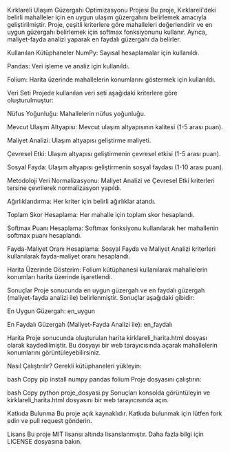 Kırklareli Ulaşım Güzergahı Optimizasyonu Projesi
Bu proje, Kırklareli'deki belirli mahalleler için en uygun ulaşım güzergahını belirlemek amacıyla geliştirilmiştir. Proje, çeşitli kriterlere göre mahalleleri değerlendirir ve en uygun güzergahı belirlemek için softmax fonksiyonunu kullanır. Ayrıca, maliyet-fayda analizi yaparak en faydalı güzergahı da belirler.

Kullanılan Kütüphaneler
NumPy: Sayısal hesaplamalar için kullanıldı.

Pandas: Veri işleme ve analiz için kullanıldı.

Folium: Harita üzerinde mahallelerin konumlarını göstermek için kullanıldı.

Veri Seti
Projede kullanılan veri seti aşağıdaki kriterlere göre oluşturulmuştur:

Nüfus Yoğunluğu: Mahallelerin nüfus yoğunluğu.

Mevcut Ulaşım Altyapısı: Mevcut ulaşım altyapısının kalitesi (1-5 arası puan).

Maliyet Analizi: Ulaşım altyapısı geliştirme maliyeti.

Çevresel Etki: Ulaşım altyapısı geliştirmenin çevresel etkisi (1-5 arası puan).

Sosyal Fayda: Ulaşım altyapısı geliştirmenin sosyal faydası (1-10 arası puan).

Metodoloji
Veri Normalizasyonu: Maliyet Analizi ve Çevresel Etki kriterleri tersine çevrilerek normalizasyon yapıldı.

Ağırlıklandırma: Her kriter için belirli ağırlıklar atandı.

Toplam Skor Hesaplama: Her mahalle için toplam skor hesaplandı.

Softmax Puanı Hesaplama: Softmax fonksiyonu kullanılarak her mahallenin softmax puanı hesaplandı.

Fayda-Maliyet Oranı Hesaplama: Sosyal Fayda ve Maliyet Analizi kriterleri kullanılarak fayda-maliyet oranı hesaplandı.

Harita Üzerinde Gösterim: Folium kütüphanesi kullanılarak mahallelerin konumları harita üzerinde işaretlendi.

Sonuçlar
Proje sonucunda en uygun güzergah ve en faydalı güzergah (maliyet-fayda analizi ile) belirlenmiştir. Sonuçlar aşağıdaki gibidir:

En Uygun Güzergah: en_uygun

En Faydalı Güzergah (Maliyet-Fayda Analizi ile): en_faydalı

Harita
Proje sonucunda oluşturulan harita kirklareli_harita.html dosyası olarak kaydedilmiştir. Bu dosyayı bir web tarayıcısında açarak mahallelerin konumlarını görüntüleyebilirsiniz.

Nasıl Çalıştırılır?
Gerekli kütüphaneleri yükleyin:

bash
Copy
pip install numpy pandas folium
Proje dosyasını çalıştırın:

bash
Copy
python proje_dosyasi.py
Sonuçları konsolda görüntüleyin ve kirklareli_harita.html dosyasını bir web tarayıcısında açın.

Katkıda Bulunma
Bu proje açık kaynaklıdır. Katkıda bulunmak için lütfen fork edin ve pull request gönderin.

Lisans
Bu proje MIT lisansı altında lisanslanmıştır. Daha fazla bilgi için LICENSE dosyasına bakın.
